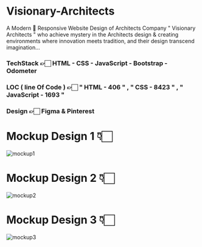 # Visionary-Architects
A Modern 🚀 Responsive Website Design of Architects Company " Visionary Architects " who achieve mystery in the Architects design &amp; creating environments where innovation meets tradition, and their design transcend imagination...

### TechStack 👉🏻 HTML - CSS - JavaScript - Bootstrap - Odometer

### LOC ( line Of Code ) 👉🏻 " HTML - 406 " , " CSS - 8423 " , " JavaScript - 1693 "

### Design 👉🏻 Figma & Pinterest


# Mockup Design 1 👇🏻
![mockup1](https://github.com/codeaashu/Visionary-Architects/assets/130897584/068d23bd-7878-46a7-bd52-674dedd8e050)

# Mockup Design 2 👇🏻
![mockup2](https://github.com/codeaashu/Visionary-Architects/assets/130897584/55bae732-5e10-40df-8d5a-d4c8fa2c76d6)

# Mockup Design 3 👇🏻
![mockup3](https://github.com/codeaashu/Visionary-Architects/assets/130897584/87d74852-1363-44cf-a325-b5130fd07745)
